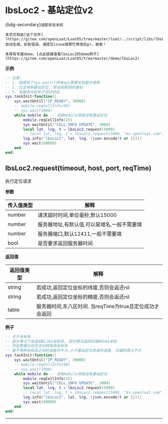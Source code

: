 # lbsLoc2 - 基站定位v2

{bdg-secondary}`适配状态未知`

```{note}
本页文档由[这个文件](https://gitee.com/openLuat/LuatOS/tree/master/luat/../script/libs/lbsLoc2.lua)自动生成。如有错误，请提交issue或帮忙修改后pr，谢谢！
```

```{tip}
本库有专属demo，[点此链接查看lbsLoc2的demo例子](https://gitee.com/openLuat/LuatOS/tree/master/demo/lbsLoc2)
```

**示例**

```lua
-- 注意:
-- 1. 因使用了sys.wait()所有api需要在协程中使用
-- 2. 仅支持单基站定位, 即当前联网的基站
-- 3. 本服务当前处于测试状态
sys.taskInit(function()
    sys.waitUntil("IP_READY", 30000)
    -- mobile.reqCellInfo(60)
    -- sys.wait(1000)
    while mobile do -- 没有mobile库就没有基站定位
        mobile.reqCellInfo(15)
        sys.waitUntil("CELL_INFO_UPDATE", 3000)
        local lat, lng, t = lbsLoc2.request(5000)
        -- local lat, lng, t = lbsLoc2.request(5000, "bs.openluat.com")
        log.info("lbsLoc2", lat, lng, (json.encode(t or {})))
        sys.wait(60000)
    end
end)

```

## lbsLoc2.request(timeout, host, port, reqTime)



执行定位请求

**参数**

|传入值类型|解释|
|-|-|
|number|请求超时时间,单位毫秒,默认15000|
|number|服务器地址,有默认值,可以是域名,一般不需要填|
|number|服务器端口,默认12411,一般不需要填|
|bool|是否要求返回服务器时间|

**返回值**

|返回值类型|解释|
|-|-|
|string|若成功,返回定位坐标的纬度,否则会返还nil|
|string|若成功,返回定位坐标的精度,否则会返还nil|
|table|服务器时间,东八区时间. 当reqTime为true且定位成功才会返回|

**例子**

```lua
-- 关于坐标系
-- 部分情况下会返回GCJ02坐标系, 部分情况返回的是WGS84坐标
-- 历史数据已经无法分辨具体坐标系
-- 鉴于两种坐标系之间的误差并不大,小于基站定位本身的误差, 纠偏的意义不大
sys.taskInit(function()
    sys.waitUntil("IP_READY", 30000)
    -- mobile.reqCellInfo(60)
    -- sys.wait(1000)
    while mobile do -- 没有mobile库就没有基站定位
        mobile.reqCellInfo(15)
        sys.waitUntil("CELL_INFO_UPDATE", 3000)
        local lat, lng, t = lbsLoc2.request(5000)
        -- local lat, lng, t = lbsLoc2.request(5000, "bs.openluat.com")
        log.info("lbsLoc2", lat, lng, (json.encode(t or {})))
        sys.wait(60000)
    end
end)

```

---

